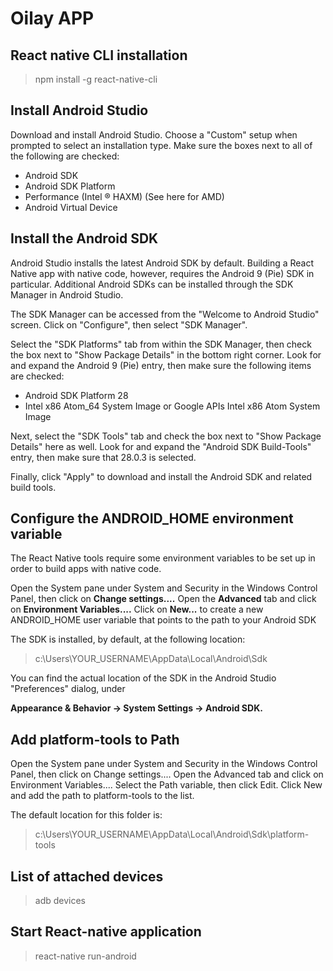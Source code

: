 # Oilay APP

## React native CLI installation
> npm install -g react-native-cli

## Install Android Studio
Download and install Android Studio. Choose a "Custom" setup when prompted to select an installation type. Make sure the boxes next to all of the following are checked:

- Android SDK
- Android SDK Platform
- Performance (Intel ® HAXM) (See here for AMD)
- Android Virtual Device

## Install the Android SDK
Android Studio installs the latest Android SDK by default. Building a React Native app with native code, however, requires the Android 9 (Pie) SDK in particular. Additional Android SDKs can be installed through the SDK Manager in Android Studio.

The SDK Manager can be accessed from the "Welcome to Android Studio" screen. Click on "Configure", then select "SDK Manager".

Select the "SDK Platforms" tab from within the SDK Manager, then check the box next to "Show Package Details" in the bottom right corner. Look for and expand the Android 9 (Pie) entry, then make sure the following items are checked:
- Android SDK Platform 28
- Intel x86 Atom_64 System Image or Google APIs Intel x86 Atom System Image

Next, select the "SDK Tools" tab and check the box next to "Show Package Details" here as well. Look for and expand the "Android SDK Build-Tools" entry, then make sure that 28.0.3 is selected.

Finally, click "Apply" to download and install the Android SDK and related build tools.

## Configure the ANDROID_HOME environment variable
The React Native tools require some environment variables to be set up in order to build apps with native code.

Open the System pane under System and Security in the Windows Control Panel, then click on **Change settings....** Open the **Advanced** tab and click on **Environment Variables....** Click on **New...** to create a new ANDROID_HOME user variable that points to the path to your Android SDK

The SDK is installed, by default, at the following location:
> c:\Users\YOUR_USERNAME\AppData\Local\Android\Sdk

You can find the actual location of the SDK in the Android Studio "Preferences" dialog, under 

**Appearance & Behavior → System Settings → Android SDK.**

## Add platform-tools to Path
Open the System pane under System and Security in the Windows Control Panel, then click on Change settings.... Open the Advanced tab and click on Environment Variables.... Select the Path variable, then click Edit. Click New and add the path to platform-tools to the list.

The default location for this folder is:
> c:\Users\YOUR_USERNAME\AppData\Local\Android\Sdk\platform-tools

## List of attached devices
> adb devices

## Start React-native application
> react-native run-android
